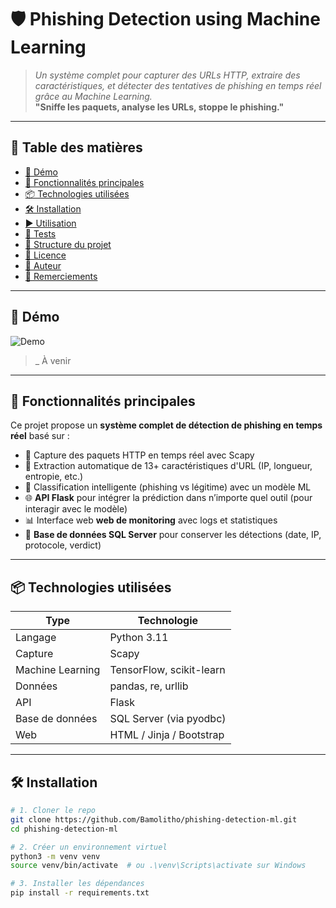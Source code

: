 # 🛡️ Phishing Detection using Machine Learning
> _Un système complet pour capturer des URLs HTTP, extraire des caractéristiques, et détecter des tentatives de phishing en temps réel grâce au Machine Learning._  
> **"Sniffe les paquets, analyse les URLs, stoppe le phishing."**
---

## 🧭 Table des matières

- [📸 Démo](#-démo)
- [🚀 Fonctionnalités principales](#-fonctionnalités-principales)
- [📦 Technologies utilisées](#-technologies-utilisées)
- [🛠️ Installation](#️-installation)
- [▶️ Utilisation](#️-utilisation)
- [🧪 Tests](#-tests)
- [📁 Structure du projet](#-structure-du-projet)
- [📄 Licence](#-licence)
- [👤 Auteur](#-auteur)
- [🙏 Remerciements](#-remerciements)

---

## 📸 Démo

![Demo](./screenshots/demo.gif)  
>_ À venir

---

## 🚀 Fonctionnalités principales
Ce projet propose un **système complet de détection de phishing en temps réel** basé sur :
- 📡 Capture des paquets HTTP en temps réel avec Scapy
- 🧠 Extraction automatique de 13+ caractéristiques d'URL (IP, longueur, entropie, etc.)
- 🤖 Classification intelligente (phishing vs légitime) avec un modèle ML
- 🌐 **API Flask** pour intégrer la prédiction dans n’importe quel outil (pour interagir avec le modèle)
- 📊 Interface web **web de monitoring** avec logs et statistiques
- 🧾 **Base de données SQL Server** pour conserver les détections (date, IP, protocole, verdict)

---

## 📦 Technologies utilisées

| Type        | Technologie                      |
|-------------|----------------------------------|
| Langage     | Python 3.11                      |
| Capture     | Scapy                            |
| Machine Learning | TensorFlow, scikit-learn   |
| Données     | pandas, re, urllib               |
| API         | Flask                            |
| Base de données | SQL Server (via pyodbc)     |
| Web         | HTML / Jinja / Bootstrap         |

---

## 🛠️ Installation

```bash
# 1. Cloner le repo
git clone https://github.com/Bamolitho/phishing-detection-ml.git
cd phishing-detection-ml

# 2. Créer un environnement virtuel
python3 -m venv venv
source venv/bin/activate  # ou .\venv\Scripts\activate sur Windows

# 3. Installer les dépendances
pip install -r requirements.txt


